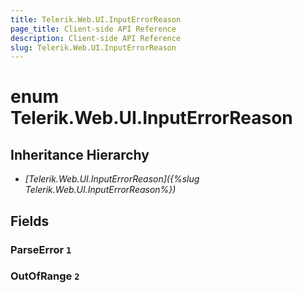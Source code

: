 ```yaml
---
title: Telerik.Web.UI.InputErrorReason
page_title: Client-side API Reference
description: Client-side API Reference
slug: Telerik.Web.UI.InputErrorReason
---
```


# enum Telerik.Web.UI.InputErrorReason

## Inheritance Hierarchy

* *[Telerik.Web.UI.InputErrorReason]({%slug Telerik.Web.UI.InputErrorReason%})*

## Fields

### ParseError `1`

### OutOfRange `2`



